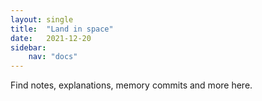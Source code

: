 ```yaml
---
layout: single
title:  "Land in space"
date:   2021-12-20 
sidebar:
    nav: "docs"
---
```


Find notes, explanations, memory commits and more here. 